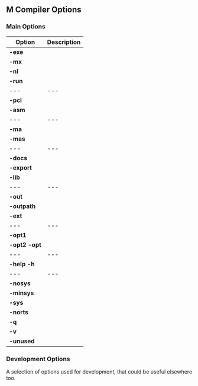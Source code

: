 ## M Compiler Options

### Main Options


Option | Description
--- | ---
**-exe** |
**-mx** |
**-nl** |
**-run** |
--- | ---
**-pcl** |
**-asm** |
--- | ---
**-ma** |
**-mas** |
--- | ---
**-docs** |
**-export** |
**-lib** |
--- | ---
**-out** |
**-outpath** |
**-ext** |
--- | ---
**-opt1** |
**-opt2 -opt** |
--- | ---
**-help -h** |
--- | ---
**-nosys** |
**-minsys** |
**-sys** |
**-norts** |
**-q** |
**-v** |
**-unused** |

### Development Options

A selection of options used for development, that could be useful elsewhere too.

